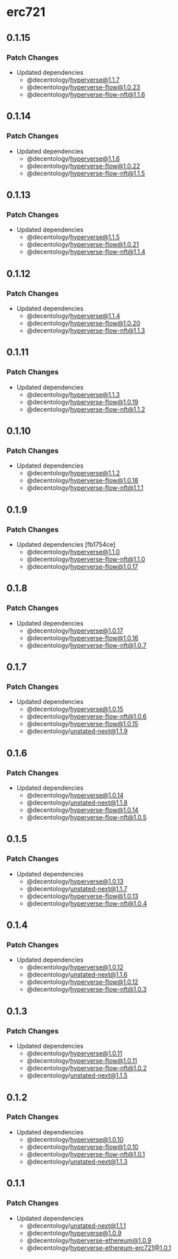# erc721

## 0.1.15

### Patch Changes

-   Updated dependencies
    -   @decentology/hyperverse@1.1.7
    -   @decentology/hyperverse-flow@1.0.23
    -   @decentology/hyperverse-flow-nft@1.1.6

## 0.1.14

### Patch Changes

-   Updated dependencies
    -   @decentology/hyperverse@1.1.6
    -   @decentology/hyperverse-flow@1.0.22
    -   @decentology/hyperverse-flow-nft@1.1.5

## 0.1.13

### Patch Changes

-   Updated dependencies
    -   @decentology/hyperverse@1.1.5
    -   @decentology/hyperverse-flow@1.0.21
    -   @decentology/hyperverse-flow-nft@1.1.4

## 0.1.12

### Patch Changes

-   Updated dependencies
    -   @decentology/hyperverse@1.1.4
    -   @decentology/hyperverse-flow@1.0.20
    -   @decentology/hyperverse-flow-nft@1.1.3

## 0.1.11

### Patch Changes

-   Updated dependencies
    -   @decentology/hyperverse@1.1.3
    -   @decentology/hyperverse-flow@1.0.19
    -   @decentology/hyperverse-flow-nft@1.1.2

## 0.1.10

### Patch Changes

-   Updated dependencies
    -   @decentology/hyperverse@1.1.2
    -   @decentology/hyperverse-flow@1.0.18
    -   @decentology/hyperverse-flow-nft@1.1.1

## 0.1.9

### Patch Changes

-   Updated dependencies [fb1754ce]
    -   @decentology/hyperverse@1.1.0
    -   @decentology/hyperverse-flow-nft@1.1.0
    -   @decentology/hyperverse-flow@1.0.17

## 0.1.8

### Patch Changes

-   Updated dependencies
    -   @decentology/hyperverse@1.0.17
    -   @decentology/hyperverse-flow@1.0.16
    -   @decentology/hyperverse-flow-nft@1.0.7

## 0.1.7

### Patch Changes

-   Updated dependencies
    -   @decentology/hyperverse@1.0.15
    -   @decentology/hyperverse-flow-nft@1.0.6
    -   @decentology/hyperverse-flow@1.0.15
    -   @decentology/unstated-next@1.1.9

## 0.1.6

### Patch Changes

-   Updated dependencies
    -   @decentology/hyperverse@1.0.14
    -   @decentology/unstated-next@1.1.8
    -   @decentology/hyperverse-flow@1.0.14
    -   @decentology/hyperverse-flow-nft@1.0.5

## 0.1.5

### Patch Changes

-   Updated dependencies
    -   @decentology/hyperverse@1.0.13
    -   @decentology/unstated-next@1.1.7
    -   @decentology/hyperverse-flow@1.0.13
    -   @decentology/hyperverse-flow-nft@1.0.4

## 0.1.4

### Patch Changes

-   Updated dependencies
    -   @decentology/hyperverse@1.0.12
    -   @decentology/unstated-next@1.1.6
    -   @decentology/hyperverse-flow@1.0.12
    -   @decentology/hyperverse-flow-nft@1.0.3

## 0.1.3

### Patch Changes

-   Updated dependencies
    -   @decentology/hyperverse@1.0.11
    -   @decentology/hyperverse-flow@1.0.11
    -   @decentology/hyperverse-flow-nft@1.0.2
    -   @decentology/unstated-next@1.1.5

## 0.1.2

### Patch Changes

-   Updated dependencies
    -   @decentology/hyperverse@1.0.10
    -   @decentology/hyperverse-flow@1.0.10
    -   @decentology/hyperverse-flow-nft@1.0.1
    -   @decentology/unstated-next@1.1.3

## 0.1.1

### Patch Changes

-   Updated dependencies
    -   @decentology/unstated-next@1.1.1
    -   @decentology/hyperverse@1.0.9
    -   @decentology/hyperverse-ethereum@1.0.9
    -   @decentology/hyperverse-ethereum-erc721@1.0.1

